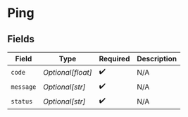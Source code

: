 # Ping


## Fields

| Field              | Type               | Required           | Description        |
| ------------------ | ------------------ | ------------------ | ------------------ |
| `code`             | *Optional[float]*  | :heavy_check_mark: | N/A                |
| `message`          | *Optional[str]*    | :heavy_check_mark: | N/A                |
| `status`           | *Optional[str]*    | :heavy_check_mark: | N/A                |